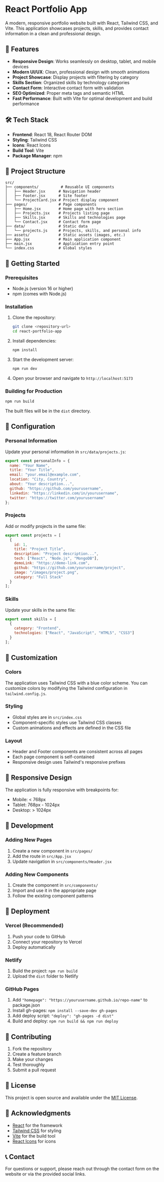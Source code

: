 # React Portfolio App

A modern, responsive portfolio website built with React, Tailwind CSS, and Vite. This application showcases projects, skills, and provides contact information in a clean and professional design.

## 🚀 Features

- **Responsive Design**: Works seamlessly on desktop, tablet, and mobile devices
- **Modern UI/UX**: Clean, professional design with smooth animations
- **Project Showcase**: Display projects with filtering by category
- **Skills Section**: Organized skills by technology categories
- **Contact Form**: Interactive contact form with validation
- **SEO Optimized**: Proper meta tags and semantic HTML
- **Fast Performance**: Built with Vite for optimal development and build performance

## 🛠️ Tech Stack

- **Frontend**: React 18, React Router DOM
- **Styling**: Tailwind CSS
- **Icons**: React Icons
- **Build Tool**: Vite
- **Package Manager**: npm

## 📁 Project Structure

```
src/
├── components/          # Reusable UI components
│   ├── Header.jsx      # Navigation header
│   ├── Footer.jsx      # Site footer
│   └── ProjectCard.jsx # Project display component
├── pages/              # Page components
│   ├── Home.jsx        # Home page with hero section
│   ├── Projects.jsx    # Projects listing page
│   ├── Skills.jsx      # Skills and technologies page
│   └── Contact.jsx     # Contact form page
├── data/               # Static data
│   └── projects.js     # Projects, skills, and personal info
├── assets/             # Static assets (images, etc.)
├── App.jsx             # Main application component
├── main.jsx            # Application entry point
└── index.css           # Global styles
```

## 🚀 Getting Started

### Prerequisites

- Node.js (version 16 or higher)
- npm (comes with Node.js)

### Installation

1. Clone the repository:
   ```bash
   git clone <repository-url>
   cd react-portfolio-app
   ```

2. Install dependencies:
   ```bash
   npm install
   ```

3. Start the development server:
   ```bash
   npm run dev
   ```

4. Open your browser and navigate to `http://localhost:5173`

### Building for Production

```bash
npm run build
```

The built files will be in the `dist` directory.

## 📝 Configuration

### Personal Information

Update your personal information in `src/data/projects.js`:

```javascript
export const personalInfo = {
  name: "Your Name",
  title: "Your Title",
  email: "your.email@example.com",
  location: "City, Country",
  about: "Your description...",
  github: "https://github.com/yourusername",
  linkedin: "https://linkedin.com/in/yourusername",
  twitter: "https://twitter.com/yourusername"
};
```

### Projects

Add or modify projects in the same file:

```javascript
export const projects = [
  {
    id: 1,
    title: "Project Title",
    description: "Project description...",
    tech: ["React", "Node.js", "MongoDB"],
    demoLink: "https://demo-link.com",
    github: "https://github.com/yourusername/project",
    image: "/images/project.png",
    category: "Full Stack"
  }
];
```

### Skills

Update your skills in the same file:

```javascript
export const skills = [
  {
    category: "Frontend",
    technologies: ["React", "JavaScript", "HTML5", "CSS3"]
  }
];
```

## 🎨 Customization

### Colors

The application uses Tailwind CSS with a blue color scheme. You can customize colors by modifying the Tailwind configuration in `tailwind.config.js`.

### Styling

- Global styles are in `src/index.css`
- Component-specific styles use Tailwind CSS classes
- Custom animations and effects are defined in the CSS file

### Layout

- Header and Footer components are consistent across all pages
- Each page component is self-contained
- Responsive design uses Tailwind's responsive prefixes

## 📱 Responsive Design

The application is fully responsive with breakpoints for:
- Mobile: < 768px
- Tablet: 768px - 1024px
- Desktop: > 1024px

## 🔧 Development

### Adding New Pages

1. Create a new component in `src/pages/`
2. Add the route in `src/App.jsx`
3. Update navigation in `src/components/Header.jsx`

### Adding New Components

1. Create the component in `src/components/`
2. Import and use it in the appropriate page
3. Follow the existing component patterns

## 🚀 Deployment

### Vercel (Recommended)

1. Push your code to GitHub
2. Connect your repository to Vercel
3. Deploy automatically

### Netlify

1. Build the project: `npm run build`
2. Upload the `dist` folder to Netlify

### GitHub Pages

1. Add `"homepage": "https://yourusername.github.io/repo-name"` to package.json
2. Install gh-pages: `npm install --save-dev gh-pages`
3. Add deploy script: `"deploy": "gh-pages -d dist"`
4. Build and deploy: `npm run build && npm run deploy`

## 🤝 Contributing

1. Fork the repository
2. Create a feature branch
3. Make your changes
4. Test thoroughly
5. Submit a pull request

## 📄 License

This project is open source and available under the [MIT License](LICENSE).

## 🙏 Acknowledgments

- [React](https://reactjs.org/) for the framework
- [Tailwind CSS](https://tailwindcss.com/) for styling
- [Vite](https://vitejs.dev/) for the build tool
- [React Icons](https://react-icons.github.io/react-icons/) for icons

## 📞 Contact

For questions or support, please reach out through the contact form on the website or via the provided social links. 